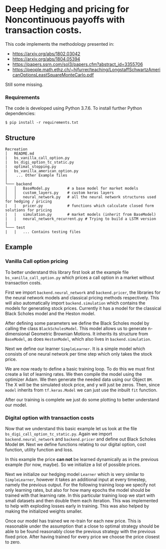 # Deep Hedging and pricing for Noncontinuous payoffs with transaction costs.

This code implements the methodology presented in:

* https://arxiv.org/abs/1802.03042
* https://arxiv.org/abs/1804.05394
* https://papers.ssrn.com/sol3/papers.cfm?abstract_id=3355706
* https://people.math.ethz.ch/~hjfurrer/teaching/LongstaffSchwartzAmericanOptionsLeastSquareMonteCarlo.pdf


Still some missing.

### Requirements

The code is developed using Python 3.7.6. To install further Python dependencies:

    $ pip install -r requirements.txt 
    
## Structure
```
Recreation
│   README.md
|   bs_vanilla_call_option.py
|   bs_digi_option_tc_static.py
|   optimal_stopping.py
|   bs_vanilla_american_option.py
│    ... Other Example files
│
└─── backend
│   │   BaseModel.py        # a base model for market models
│   │   custom_layers.py    # custom keras layers
│   │   neural_network.py   # all the neural network structures used for hedging / pricing
|   |   pricer.py           # functions which calculate closed form solutions for pricing
|   |   simulation.py       # market models (inherit from BaseModel)
|   |   neural_network_recurrent.py # Trying to build a LSTM version
|
└─── test
|   |   ... Contains testing files
```
## Example

### Vanilla Call option pricing
To better understand this library first look at the example file `bs_vanilla_call_option.py` which
prices a call option in a market without transaction costs.

First we import `backend.neural_network` and `backend.pricer`, the libraries for the neural network models
and classical pricing methods respectively. This will also automatically import `backend.simulation` which
contains the models for generating stock prices. Currently it has a model for the classical Black Scholes
model and the Heston model.

After defining some parameters we define the Black Scholes model by calling the class `BlackScholesModel`. This model
allows us to generate n-dimensional Geometric Brownian Motions. It inherits its structure from `BaseModel`, as does
`HestonModel`, which also lives in `backend.simulation`.

Next we define our learner `SimpleLearner`. It is a simple model which consists of one neural network per time step
which only takes the stock price. 

We are now ready to define a basic training loop. To do this we must first create a list of learning rates. We then
 compile the model using the optimizer Adam. We then generate the needed data using our Object `BM`. The X will be
  the simulated stock price, and y will just be zeros. Then, since `model` inherits from `tf.keras.Model` we can just
   use the inbuilt `fit` function.
   
   After our training is complete we just do some plotting to better understand our model.
   
### Digital option with transaction costs
Now that we understand this basic example let us look at the file `bs_digi_call_option_tc_static.py`. Again we import
`backend.neural_network` and `backend.pricer` and define out Black Scholes Model `BM`. Next we define functions
relating to our digital option, cost function, utility function and loss.
  
In this example the price **can not** be learned dynamically as in the previous example (for now, maybe). So we
initialize a list of possible prices.
   
Next we initialize our hedging model `Learner` which is very similar to `SimpleLearner`, however it takes an
additional input at every timestep, namely the previous output. For the following training loop we specify not only
learning rates, but also for how many epochs the model should be trained with that learning rate. In this particular
training loop we start with small datasets and then double them each iteration. This was implemented to help with
exploding losses early in training. This was also helped by making the initialized weights smaller.
   
Once our model has trained we re-train for each new price. This is reasonable under the assumption that a close to
optimal strategy should be able to be found reasonably close the previous strategy with the previous fixed price.
After having trained for every price we choose the price closest to zero.
